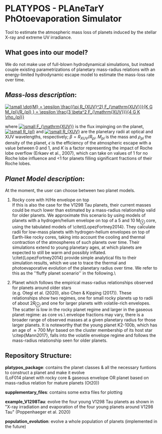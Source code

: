 # PLATYPOS - PLAneTarY PhOtoevaporation Simulator
Tool to estimate the atmospheric mass loss of planets induced by the stellar X-ray and extreme UV irradiance. 


## What goes into our model?
We do not make use of full-blown hydrodynamical simulations, but instead couple existing parametrizations of planetary mass-radius relations with an energy-limited hydrodynamic escape model to estimate the mass-loss rate over time.

*Mass-loss description*: <br> 
-------------------------
<a href="https://www.codecogs.com/eqnedit.php?latex=\small&space;\dot{M}&space;=&space;\epsilon&space;\frac{(\pi&space;R_{XUV}^2)&space;F_{\mathrm{XUV}}}{K&space;G&space;M_{pl}/R_{pl}&space;}&space;=&space;\epsilon&space;\frac{3&space;\beta^2&space;F_{\mathrm{XUV}}}{4&space;G&space;K&space;\rho_{pl}}" target="_blank"><img src="https://latex.codecogs.com/gif.latex?\small&space;\dot{M}&space;=&space;\epsilon&space;\frac{(\pi&space;R_{XUV}^2)&space;F_{\mathrm{XUV}}}{K&space;G&space;M_{pl}/R_{pl}&space;}&space;=&space;\epsilon&space;\frac{3&space;\beta^2&space;F_{\mathrm{XUV}}}{4&space;G&space;K&space;\rho_{pl}}" title="\small \dot{M} = \epsilon \frac{(\pi R_{XUV}^2) F_{\mathrm{XUV}}}{K G M_{pl}/R_{pl} } = \epsilon \frac{3 \beta^2 F_{\mathrm{XUV}}}{4 G K \rho_{pl}}" /></a>

where 
<a href="https://www.codecogs.com/eqnedit.php?latex=\small&space;F_{\mathrm{XUV}}" target="_blank"><img src="https://latex.codecogs.com/gif.latex?\small&space;F_{\mathrm{XUV}}" title="\small F_{\mathrm{XUV}}" /></a>
is the flux impinging on the planet, 
<a href="https://www.codecogs.com/eqnedit.php?latex=\small&space;R_{pl}" target="_blank"><img src="https://latex.codecogs.com/gif.latex?\small&space;R_{pl}" title="\small R_{pl}" /></a>
and 
<a href="https://www.codecogs.com/eqnedit.php?latex=\small&space;R_{XUV}" target="_blank"><img src="https://latex.codecogs.com/gif.latex?\small&space;R_{XUV}" title="\small R_{XUV}" /></a>
are the planetary radii at optical and XUV wavelengths, respectively; 
$\beta = R_{XUV}/R_{pl}$. 
$M_{pl}$ 
is the mass and 
$\rho_{pl}$ 
the density of the planet, 
$\epsilon$ 
is the efficiency of the atmospheric escape with a value between 0 and 1, and $K$ is a factor representing the impact of Roche lobe overflow (Erkaev et al., 2007), which can take on values of 1 for no Roche lobe influence and <1 for planets filling significant fractions of their Roche lobes.


*Planet Model description*: <br>
-------------------------
At the moment, the user can choose between two planet models.

1. Rocky core with H/He envelope on top <br>
If this is also the case for the V1298 Tau planets, their current masses could be much lower than estimated by a mass-radius relationship valid for older planets. We approximate this scenario by using models of planets with a hydrogen/helium envelope on top of a 5 and 10 M$_\oplus$ core, using the tabulated models of \citet{LopezFortney2014}. They calculate radii for low-mass planets with hydrogen-helium envelopes on top of Earth-like rocky cores, taking into account the cooling and thermal contraction of the atmospheres of such planets over time. Their simulations extend to young planetary ages, at which planets are expected to still be warm and possibly inflated. \citet{LopezFortney2014} provide simple analytical fits to their simulation results, which we use to trace the thermal and photoevaporative evolution of the planetary radius over time. We refer to this as the ''fluffy planet scenario'' in the following.\\

1. Planet which follows the empirical mass-radius relationships observed for planets around older stars <br>
(e.g. Otegi et al. (2020), also Chen & Kipping (2017)). These relationships show two regimes, one for small rocky planets up to radii of about $2R_\oplus$ and one for larger planets with volatile-rich envelopes. The scatter is low in the rocky planet regime and larger in the gaseous planet regime: as core vs.\ envelope fractions may vary, there is a broader range of observed masses at a given planetary radius for those larger planets. It is noteworthy that the young planet K2-100b, which has an age of $\approx 700$ Myr based on the cluster membership of its host star \citep{Mann2017}, falls into the volatile envelope regime and follows the mass-radius relationship seen for older planets.

## Repository Structure:

**platypos_package**: contains the planet classes & all the necessary funtions to construct a planet and make it evolve <br>
                      (LoF014 planet with rocky core & gaseous envelope OR planet based on mass-radius relation for mature planets (Ot20))

**supplementary_files**: contains some extra files for plotting

**example_V1298Tau**: evolve the four young V1298 Tau planets as shown in "X-ray irradiation and evaporation of the four young planets around V1298 Tau" (Poppenhaeger et al. 2020)

**population_evolution**: evolve a whole population of planets (implemented in the future)
